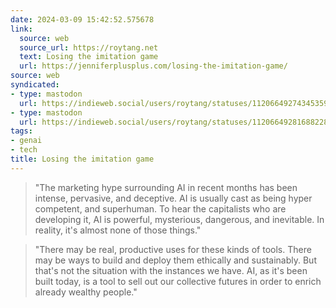 ```yaml
---
date: 2024-03-09 15:42:52.575678
link:
  source: web
  source_url: https://roytang.net
  text: Losing the imitation game
  url: https://jenniferplusplus.com/losing-the-imitation-game/
source: web
syndicated:
- type: mastodon
  url: https://indieweb.social/users/roytang/statuses/112066492743453597
- type: mastodon
  url: https://indieweb.social/users/roytang/statuses/112066492816882287
tags:
- genai
- tech
title: Losing the imitation game
---
```


> "The marketing hype surrounding AI in recent months has been intense, pervasive, and deceptive. AI is usually cast as being hyper competent, and superhuman. To hear the capitalists who are developing it, AI is powerful, mysterious, dangerous, and inevitable. In reality, it's almost none of those things."

<!--sep-->

> "There may be real, productive uses for these kinds of tools. There may be ways to build and deploy them ethically and sustainably. But that's not the situation with the instances we have. AI, as it's been built today, is a tool to sell out our collective futures in order to enrich already wealthy people."